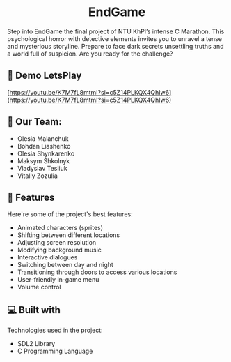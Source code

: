 <h1 align="center" id="title">EndGame</h1>


<p id="description">Step into EndGame the final project of NTU KhPI’s intense C Marathon. This psychological horror with detective elements invites you to unravel a tense and mysterious storyline. Prepare to face dark secrets unsettling truths and a world full of suspicion. Are you ready for the challenge?</p>

<h2>🚀 Demo LetsPlay</h2>

[https://youtu.be/K7M7fL8mtmI?si=c5Z14PLKQX4QhIw6](https://youtu.be/K7M7fL8mtmI?si=c5Z14PLKQX4QhIw6)

<h2>🍰 Our Team:</h2>

* Olesia Malanchuk
* Bohdan Liashenko
* Olesia Shynkarenko
* Maksym Shkolnyk
* Vladyslav Tesliuk
* Vitaliy Zozulia



  
  
<h2>🧐 Features</h2>

Here're some of the project's best features:

*   Animated characters (sprites)
*   Shifting between different locations
*   Adjusting screen resolution
*   Modifying background music
*   Interactive dialogues
*   Switching between day and night
*   Transitioning through doors to access various locations
*   User-friendly in-game menu
*   Volume control

  
  
<h2>💻 Built with</h2>

Technologies used in the project:

*   SDL2 Library
*   C Programming Language

